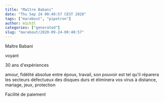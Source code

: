 ```yaml
---
title: "Maître Babani"
date: "Thu Sep 24 00:40:57 CEST 2020"
tags: ["marabout", "pipotron"]
author: m1ch3l
categories: ["generated"]
slug: "marabout/2020-09-24-00:40:57"
---
```


Maître Babani

voyant

30 ans d'expériences

amour, fidélité absolue entre époux, travail, son pouvoir est tel qu'il réparera les secteurs défectueux des disques durs et éliminera vos virus à distance, mariage, jeux, protection

Facilité de paiement
